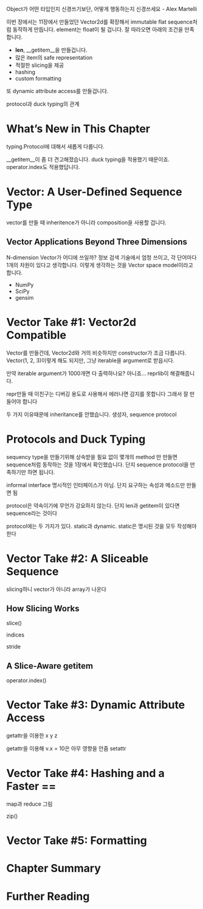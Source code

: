 Object가 어떤 타입인지 신경쓰기보단, 어떻게 행동하는지 신경쓰세요 - Alex Martelli

이번 장에서는 11장에서 만들었던 Vector2d를 확장해서 immutable flat sequence처럼 동작하게 만듭니다. element는 float이 될 겁니다. 잘 따라오면 아래의 조건을 만족합니다.

- __len__, __getitem__을 만들겁니다.
- 많은 item의 safe representation
- 적절한 slicing을 제공
- hashing
- custom formatting

또 dynamic attribute access를 만들겁니다.

protocol과 duck typing의 관계

# What’s New in This Chapter

typing.Protocol에 대해서 새롭게 다룹니다.

__getitem__이 좀 더 견고해졌습니다. duck typing을 적용했기 때문이죠. operator.index도 적용했답니다.

# Vector: A User-Defined Sequence Type

vector를 만들 때 inheritence가 아니라 composition을 사용할 겁니다.

## **Vector Applications Beyond Three Dimensions**

N-dimension Vector가 어디에 쓰일까? 정보 검색 기술에서 엄청 쓰이고, 각 단어마다 1개의 차원이 있다고 생각합니다. 이렇게 생각하는 것을 Vector space model이라고 합니다.

- NumPy
- SciPy
- gensim

# Vector Take #1: Vector2d Compatible

Vector를 만들건데, Vector2d와 거의 비슷하지만 constructor가 조금 다릅니다. Vector(1, 2, 3)이렇게 해도 되지만, 그냥 iterable을 argument로 받읍시다.

만약 iterable argument가 1000개면 다 출력하나요? 아니죠… reprlib이 해결해줍니다.

repr만들 때 이친구는 디버깅 용도로 사용해서 에러나면 감지를 못합니다 그래서 잘 만들어야 합니다

두 가지 이유때문에 inheritance를 안했습니다. 생성자, sequence protocol

# Protocols and Duck Typing

sequency type을 만들기위해 상속받을 필요 없이 몇개의 method 만 만들면 sequence처럼 동작하는 것을 1장에서 확인했습니다. 단지 sequence protocol을 만족하기만 하면 됩니다.

informal interface 명시적인 인터페이스가 아님. 단지 요구하는 속성과 메소드만 만들면 됨

protocol은 약속이기에 무언가 강요하지 않는다. 단지 len과 getitem이 있다면 sequence라는 것이다

protocol에는 두 가지가 있다. static과 dynamic. static은 명시된 것을 모두 작성해야 한다

# Vector Take #2: A Sliceable Sequence

slicing하니 vector가 아니라 array가 나온다

## How Slicing Works

slice()

indices

stride

## A Slice-Aware __getitem__

operator.index()

# Vector Take #3: Dynamic Attribute Access

getattr을 이용한 x y z

getattr을 이용해 v.x = 10은 아무 영향을 안줌 setattr

# Vector Take #4: Hashing and a Faster ==

map과 reduce 그림

zip()

# Vector Take #5: Formatting

# Chapter Summary

# Further Reading
